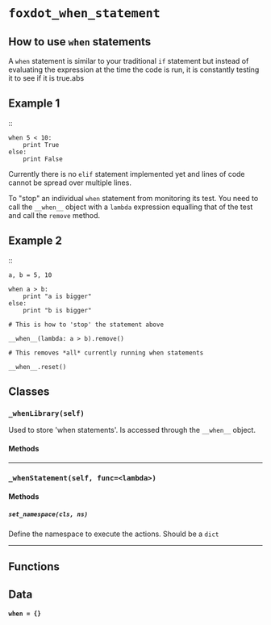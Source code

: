 # `foxdot_when_statement`

How to use `when` statements
----------------------------

A `when` statement is similar to your traditional `if` statement but
instead of evaluating the expression at the time the code is run, it
is constantly testing it to see if it is true.abs

Example 1
---------
::

    when 5 < 10:
        print True
    else:
        print False

Currently there is no `elif` statement implemented yet and lines of code
cannot be spread over multiple lines.

To "stop" an individual `when` statement from monitoring its test. You
need to call the `__when__` object with a `lambda` expression equalling
that of the test and call the `remove` method.

Example 2
---------
::

    a, b = 5, 10

    when a > b:
        print "a is bigger"
    else:
        print "b is bigger"

    # This is how to 'stop' the statement above

    __when__(lambda: a > b).remove()

    # This removes *all* currently running when statements

    __when__.reset()

## Classes

### `_whenLibrary(self)`

Used to store 'when statements'. Is accessed through the `__when__` object.
    

#### Methods

---

### `_whenStatement(self, func=<lambda>)`



#### Methods

##### `set_namespace(cls, ns)`

Define the namespace to execute the actions. Should be a `dict` 

---

## Functions

## Data

#### `when = {}`

